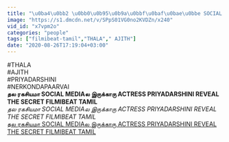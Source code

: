 ```yaml
---
title: "\u0ba4\u0bb2 \u0bb0\u0b95\u0b9a\u0bbf\u0baf\u0bae\u0bbe SOCIAL MEDIA\u0bb2 \u0b87\u0bb0\u0bc1\u0b95\u0bcd\u0b95\u0bbe\u0bb0\u0bc1 ACTRESS PRIYADARSHINI REVEAL THE SECRET FILMIBEAT TAMIL"
image: "https://s1.dmcdn.net/v/SPpS01VG0no2KVDZn/x240"
vid_id: "x7vpm2o"
categories: "people"
tags: ["filmibeat-tamil","THALA"," AJITH"]
date: "2020-08-26T17:19:04+03:00"
---
```

#THALA  <br>#AJITH  <br>#PRIYADARSHINI  <br>#NERKONDAPAARVAI<br><b>தல ரகசியமா SOCIAL MEDIAல இருக்காரு ACTRESS PRIYADARSHINI REVEAL THE SECRET FILMIBEAT TAMIL</b><br> <i>தல ரகசியமா SOCIAL MEDIAல இருக்காரு ACTRESS PRIYADARSHINI REVEAL THE SECRET FILMIBEAT TAMIL</i><br> <u>தல ரகசியமா SOCIAL MEDIAல இருக்காரு ACTRESS PRIYADARSHINI REVEAL THE SECRET FILMIBEAT TAMIL</u>
